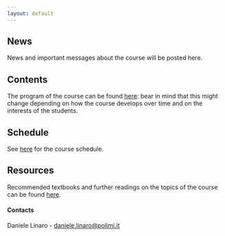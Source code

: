 ```yaml
---
layout: default
---
```


## News
News and important messages about the course will be posted here.

## Contents
The program of the course can be found [here](contents.html): bear in mind that this might change depending on how the course develops over time and on the interests of the students.

## Schedule
See [here](schedule.html) for the course schedule.

## Resources
Recommended textbooks and further readings on the topics of the course can be found [here](resources.html).

#### Contacts
Daniele Linaro - <daniele.linaro@polimi.it>
